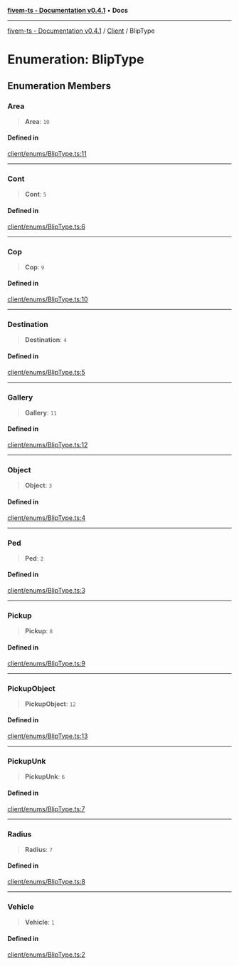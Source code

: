 [**fivem-ts - Documentation v0.4.1**](../../../README.md) • **Docs**

***

[fivem-ts - Documentation v0.4.1](../../../README.md) / [Client](../README.md) / BlipType

# Enumeration: BlipType

## Enumeration Members

### Area

> **Area**: `10`

#### Defined in

[client/enums/BlipType.ts:11](https://github.com/Purpose-Dev/fivem-ts/blob/main/src/client/enums/BlipType.ts#L11)

***

### Cont

> **Cont**: `5`

#### Defined in

[client/enums/BlipType.ts:6](https://github.com/Purpose-Dev/fivem-ts/blob/main/src/client/enums/BlipType.ts#L6)

***

### Cop

> **Cop**: `9`

#### Defined in

[client/enums/BlipType.ts:10](https://github.com/Purpose-Dev/fivem-ts/blob/main/src/client/enums/BlipType.ts#L10)

***

### Destination

> **Destination**: `4`

#### Defined in

[client/enums/BlipType.ts:5](https://github.com/Purpose-Dev/fivem-ts/blob/main/src/client/enums/BlipType.ts#L5)

***

### Gallery

> **Gallery**: `11`

#### Defined in

[client/enums/BlipType.ts:12](https://github.com/Purpose-Dev/fivem-ts/blob/main/src/client/enums/BlipType.ts#L12)

***

### Object

> **Object**: `3`

#### Defined in

[client/enums/BlipType.ts:4](https://github.com/Purpose-Dev/fivem-ts/blob/main/src/client/enums/BlipType.ts#L4)

***

### Ped

> **Ped**: `2`

#### Defined in

[client/enums/BlipType.ts:3](https://github.com/Purpose-Dev/fivem-ts/blob/main/src/client/enums/BlipType.ts#L3)

***

### Pickup

> **Pickup**: `8`

#### Defined in

[client/enums/BlipType.ts:9](https://github.com/Purpose-Dev/fivem-ts/blob/main/src/client/enums/BlipType.ts#L9)

***

### PickupObject

> **PickupObject**: `12`

#### Defined in

[client/enums/BlipType.ts:13](https://github.com/Purpose-Dev/fivem-ts/blob/main/src/client/enums/BlipType.ts#L13)

***

### PickupUnk

> **PickupUnk**: `6`

#### Defined in

[client/enums/BlipType.ts:7](https://github.com/Purpose-Dev/fivem-ts/blob/main/src/client/enums/BlipType.ts#L7)

***

### Radius

> **Radius**: `7`

#### Defined in

[client/enums/BlipType.ts:8](https://github.com/Purpose-Dev/fivem-ts/blob/main/src/client/enums/BlipType.ts#L8)

***

### Vehicle

> **Vehicle**: `1`

#### Defined in

[client/enums/BlipType.ts:2](https://github.com/Purpose-Dev/fivem-ts/blob/main/src/client/enums/BlipType.ts#L2)
